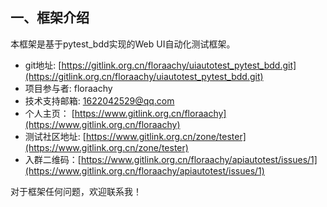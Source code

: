 ## 一、框架介绍

本框架是基于pytest_bdd实现的Web UI自动化测试框架。

* git地址: [https://gitlink.org.cn/floraachy/uiautotest_pytest_bdd.git](https://gitlink.org.cn/floraachy/uiautotest_pytest_bdd.git)
* 项目参与者: floraachy
* 技术支持邮箱: 1622042529@qq.com
* 个人主页： [https://www.gitlink.org.cn/floraachy](https://www.gitlink.org.cn/floraachy)
* 测试社区地址:  [https://www.gitlink.org.cn/zone/tester](https://www.gitlink.org.cn/zone/tester)
* 入群二维码：[https://www.gitlink.org.cn/floraachy/apiautotest/issues/1](https://www.gitlink.org.cn/floraachy/apiautotest/issues/1)

对于框架任何问题，欢迎联系我！
